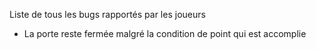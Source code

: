 Liste de tous les bugs rapportés par les joueurs

- La porte reste fermée malgré la condition de point qui est accomplie

